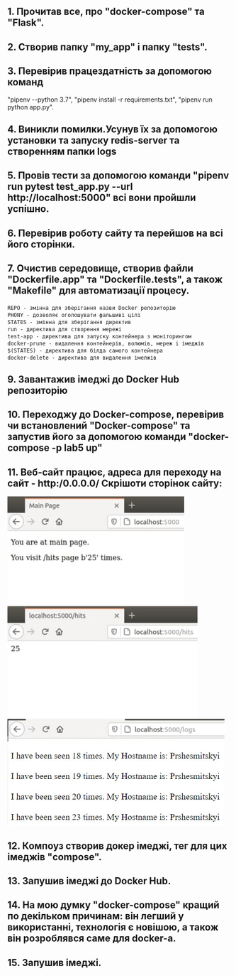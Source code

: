 
##  1. Прочитав все, про "docker-compose" та "Flask".
##  2. Створив папку "my_app" і папку "tests".
##  3. Перевірив працездатність за допомогою команд 
"pipenv --python 3.7", "pipenv install -r requirements.txt", "pipenv run python app.py".
##  4. Виникли помилки.Усунув їх за допомогою установки та запуску redis-server та створенням папки logs
##  5. Провів тести за допомогою команди "pipenv run pytest test_app.py --url http://localhost:5000" всі вони пройшли успішно.
##  6. Перевірив роботу сайту та перейшов на всі його сторінки.
##  7. Очистив середовище, створив файли "Dockerfile.app" та "Dockerfile.tests", а також "Makefile" для автоматизації процесу.

    REPO - змінна для зберігання назви Docker репозиторію
    PHONY - дозволяє оголошувати фальшиві цілі
    STATES - змінна для зберігання директив
    run - директива для створення мережі
    test-app - директива для запуску контейнера з моніторингом
    docker-prune - видалення контейнерів, волюмів, мереж i імеджів
    $(STATES) - директива для білда самого контейнера
    docker-delete - директива для видалення імелжів
##  9. Завантажив імеджі до Docker Hub репозиторію
##  10. Переходжу до Docker-compose, перевірив чи встановлений "Docker-compose" та запустив його за допомогою команди "docker-compose -p lab5 up"
##  11. Веб-сайт працює, адреса для переходу на сайт - http:/0.0.0.0/ Скрішоти сторінок сайту:
![image alt](https://github.com/Mykola-Prshesmytskyi/IK-31-Prshesmytskyi/blob/main/lab5/screenshot_1.jpg?raw=true)
![image alt](https://github.com/Mykola-Prshesmytskyi/IK-31-Prshesmytskyi/blob/main/lab5/screenshot_2.jpg?raw=true)
![image alt](https://github.com/Mykola-Prshesmytskyi/IK-31-Prshesmytskyi/blob/main/lab5/screenshot_3.jpg?raw=true)
##  12. Компоуз створив докер імеджі, тег для цих імеджів "compose".
##  13. Запушив імеджі до Docker Hub.
##  14. На мою думку "docker-compose" кращий по декільком причинам: він легший у використанні, технологія є новішою, а також він розроблявся саме для docker-а.
##  15. Запушив імеджі.
